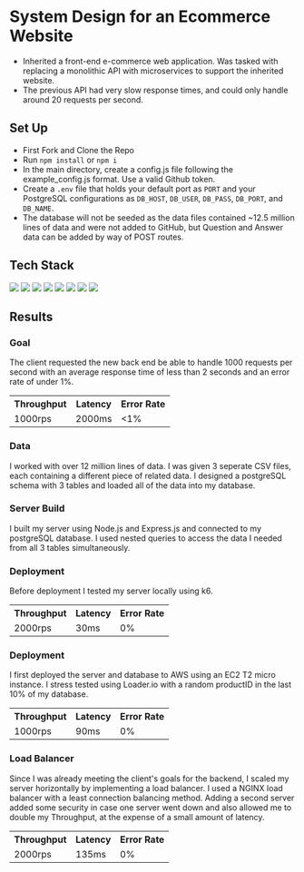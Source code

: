 # System Design for an Ecommerce Website
- Inherited a front-end e-commerce web application. Was tasked with replacing a monolithic API with microservices to support the inherited website.
- The previous API had very slow response times, and could only handle around 20 requests per second.

## Set Up
- First Fork and Clone the Repo
- Run `npm install` or `npm i`
- In the main directory, create a config.js file following the example_config.js format. Use a valid Github token.
- Create a `.env` file that holds your default port as `PORT` and your PostgreSQL configurations as `DB_HOST`, `DB_USER`, `DB_PASS`, `DB_PORT`, and `DB_NAME`.
- The database will not be seeded as the data files contained ~12.5 million lines of data and were not added to GitHub, but Question and Answer data can be added by way of POST routes.

<h2>Tech Stack</h2>
<div>
  <img src="https://img.shields.io/badge/JavaScript-F7DF1E.svg?style=for-the-badge&logo=JavaScript&logoColor=black" />
  <img src="https://img.shields.io/badge/Express.js-000000.svg?style=for-the-badge&logo=Express&logoColor=white" />
  <img src="https://img.shields.io/badge/Node.js-339933.svg?style=for-the-badge&logo=nodedotjs&logoColor=white" />
  <img src="https://img.shields.io/badge/PostgreSQL-4169E1.svg?style=for-the-badge&logo=PostgreSQL&logoColor=white" />
  <img src="https://img.shields.io/badge/Amazon%20AWS-232F3E.svg?style=for-the-badge&logo=Amazon-AWS&logoColor=white" />
  <img src="https://img.shields.io/badge/k6-7D64FF.svg?style=for-the-badge&logo=k6&logoColor=white" />
  <img src="https://img.shields.io/badge/NGINX-009639.svg?style=for-the-badge&logo=NGINX&logoColor=white" />
  <img src="https://img.shields.io/badge/New%20Relic-008C99.svg?style=for-the-badge&logo=New-Relic&logoColor=white" />
</div>

<h2>Results</h2>
<h3>Goal</h3>
<p>The client requested the new back end be able to handle 1000 requests per second with an average response time of less than 2 seconds and an error rate of under 1%.</p>
<table>
  <tr>
    <th>Throughput</th>
    <th>Latency</th>
    <th>Error Rate</th>
  </tr>
  <tr>
    <td>1000rps</td>
    <td>2000ms</td>
    <td><1%</td>
  </tr>
</table>

<h3>Data</h3>
<p>I worked with over 12 million lines of data. I was given 3 seperate CSV files, each containing a different piece of related data. I designed a postgreSQL schema with 3 tables and loaded all of the data into my database.</p>

<h3>Server Build</h3>
<p>I built my server using Node.js and Express.js and connected to my postgreSQL database. I used nested queries to access the data I needed from all 3 tables simultaneously.</p>

<h3>Deployment</h3>
<p>Before deployment I tested my server locally using k6.</p>
<table>
  <tr>
    <th>Throughput</th>
    <th>Latency</th>
    <th>Error Rate</th>
  </tr>
  <tr>
    <td>2000rps</td>
    <td>30ms</td>
    <td>0%</td>
  </tr>
</table>

<h3>Deployment</h3>
<p>I first deployed the server and database to AWS using an EC2 T2 micro instance. I stress tested using Loader.io with a random productID in the last 10% of my database.</p>
<table>
  <tr>
    <th>Throughput</th>
    <th>Latency</th>
    <th>Error Rate</th>
  </tr>
  <tr>
    <td>1000rps</td>
    <td>90ms</td>
    <td>0%</td>
  </tr>
</table>

<h3>Load Balancer</h3>
<p>Since I was already meeting the client's goals for the backend, I scaled my server horizontally by implementing a load balancer. I used a NGINX load balancer with a least connection balancing method. Adding a second server added some security in case one server went down and also allowed me to double my Throughput, at the expense of a small amount of latency.</p>
<table>
  <tr>
    <th>Throughput</th>
    <th>Latency</th>
    <th>Error Rate</th>
  </tr>
  <tr>
    <td>2000rps</td>
    <td>135ms</td>
    <td>0%</td>
  </tr>
</table>
